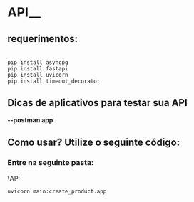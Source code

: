 <h1>API__</h1>

<h2>requerimentos:</h2>
<br>
<code>pip install asyncpg</code>
<br>
<code>pip install fastapi</code>
<br>
<code>pip install uvicorn</code>
<br>
<code>pip install timeout_decorator</code>
  
<h2>Dicas de aplicativos para testar sua API</h2>  
<p><b>--postman app</b></p>

<h2>Como usar? Utilize o seguinte código:</h2>
<h3>Entre na seguinte pasta:</h3>
<p>\API</p>
<code>uvicorn main:create_product.app</code>

